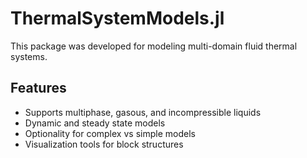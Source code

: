 # ThermalSystemModels.jl

This package was developed for modeling multi-domain fluid thermal systems.

## Features
* Supports multiphase, gasous, and incompressible liquids
* Dynamic and steady state models
* Optionality for complex vs simple models
* Visualization tools for block structures
